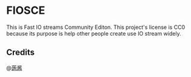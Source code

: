 # FIOSCE
This is Fast IO streams Community Editon.
This project's license is CC0 because its purpose is help other people create use IO stream widely.
## Credits
@[蒟酱](https://www.luogu.com.cn/user/310818)
